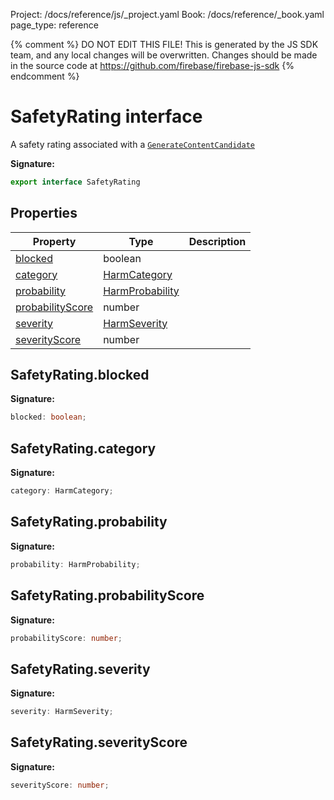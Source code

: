 Project: /docs/reference/js/_project.yaml
Book: /docs/reference/_book.yaml
page_type: reference

{% comment %}
DO NOT EDIT THIS FILE!
This is generated by the JS SDK team, and any local changes will be
overwritten. Changes should be made in the source code at
https://github.com/firebase/firebase-js-sdk
{% endcomment %}

# SafetyRating interface
A safety rating associated with a <code>[GenerateContentCandidate](./vertexai.generatecontentcandidate.md#generatecontentcandidate_interface)</code>

<b>Signature:</b>

```typescript
export interface SafetyRating 
```

## Properties

|  Property | Type | Description |
|  --- | --- | --- |
|  [blocked](./vertexai.safetyrating.md#safetyratingblocked) | boolean |  |
|  [category](./vertexai.safetyrating.md#safetyratingcategory) | [HarmCategory](./vertexai.md#harmcategory) |  |
|  [probability](./vertexai.safetyrating.md#safetyratingprobability) | [HarmProbability](./vertexai.md#harmprobability) |  |
|  [probabilityScore](./vertexai.safetyrating.md#safetyratingprobabilityscore) | number |  |
|  [severity](./vertexai.safetyrating.md#safetyratingseverity) | [HarmSeverity](./vertexai.md#harmseverity) |  |
|  [severityScore](./vertexai.safetyrating.md#safetyratingseverityscore) | number |  |

## SafetyRating.blocked

<b>Signature:</b>

```typescript
blocked: boolean;
```

## SafetyRating.category

<b>Signature:</b>

```typescript
category: HarmCategory;
```

## SafetyRating.probability

<b>Signature:</b>

```typescript
probability: HarmProbability;
```

## SafetyRating.probabilityScore

<b>Signature:</b>

```typescript
probabilityScore: number;
```

## SafetyRating.severity

<b>Signature:</b>

```typescript
severity: HarmSeverity;
```

## SafetyRating.severityScore

<b>Signature:</b>

```typescript
severityScore: number;
```
